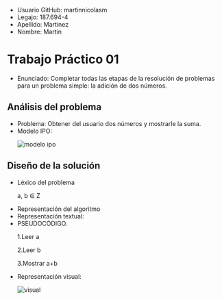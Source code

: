 <ul>
  <li>Usuario GitHub: martinnicolasm</li>
  <li>Legajo: 187.694-4</li>
  <li>Apellido: Martinez</li>
  <li>Nombre: Martin</li>
  </ul>
  
  <h1>Trabajo Práctico 01</h1>
  <ul>
  <li>Enunciado: Completar todas las etapas de la resolución de problemas para un problema
    simple: la adición de dos números.</li>
  </ul>

<h2>Análisis del problema</h2>
<ul>
   
  <li>Problema: Obtener del usuario dos números y mostrarle la suma.</li>
  
  <li>Modelo IPO:</li>
  
  ![modelo ipo](https://user-images.githubusercontent.com/37809641/38831500-f97e6b92-4195-11e8-92ba-93702d665356.png)
  </ul>

<h2>Diseño de la solución</h2>
<ul>
  <li>Léxico del problema</li>
  
  a, b ∈ Z
  
  <li>Representación del algoritmo</li>
  <li>Representación textual:</li>
  <li>PSEUDOCÓDIGO.</li>
  
  1.Leer a
  
  2.Leer b
  
  3.Mostrar a+b
  
  <li>Representación visual:</li> 
  
  ![visual](https://user-images.githubusercontent.com/37809641/38850053-0f063b2a-41e6-11e8-9c4b-fa99e9fc0c0e.png)
</ul>
